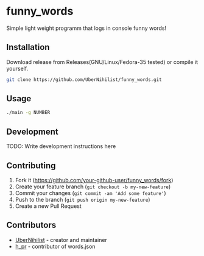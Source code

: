 # funny_words

Simple light weight programm that logs in console funny words!

## Installation

Download release from Releases(GNU/Linux/Fedora-35 tested) or compile it yourself.

```bash
git clone https://github.com/UberNihilist/funny_words.git
```

## Usage

```bash
./main -g NUMBER
```

## Development

TODO: Write development instructions here

## Contributing

1. Fork it (<https://github.com/your-github-user/funny_words/fork>)
2. Create your feature branch (`git checkout -b my-new-feature`)
3. Commit your changes (`git commit -am 'Add some feature'`)
4. Push to the branch (`git push origin my-new-feature`)
5. Create a new Pull Request

## Contributors

- [UberNihilist](https://github.com/UberNihilist) - creator and maintainer
- [h_pr](https://github.com/hackers-pr) - contributor of words.json
